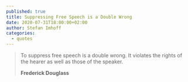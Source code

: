```yaml
---
published: true
title: Suppressing Free Speech is a Double Wrong
date: 2020-07-31T18:00:00+02:00
author: Stefan Imhoff
categories:
  - quotes
---
```


> To suppress free speech is a double wrong. It violates the rights of the hearer as well as those of the speaker.
>
> **Frederick Douglass**
